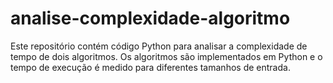 # analise-complexidade-algoritmo
Este repositório contém código Python para analisar a complexidade de tempo de dois algoritmos. Os algoritmos são implementados em Python e o tempo de execução é medido para diferentes tamanhos de entrada.
